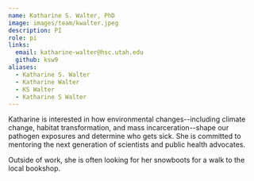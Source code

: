 ```yaml
---
name: Katharine S. Walter, PhD
image: images/team/kwalter.jpeg
description: PI
role: pi
links:
  email: katharine-walter@hsc.utah.edu
  github: ksw9
aliases:
  - Katharine S. Walter
  - Katharine Walter
  - KS Walter
  - Katharine S Walter
---
```


Katharine is interested in how environmental changes--including climate change, habitat transformation, and mass incarceration--shape our pathogen exposures and determine who gets sick. She is committed to mentoring the next generation of scientists and public health advocates. 

Outside of work, she is often looking for her snowboots for a walk to the local bookshop.